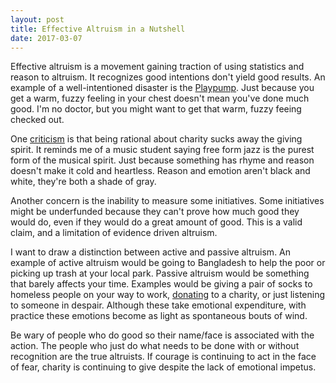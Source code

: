 ```yaml
---
layout: post
title: Effective Altruism in a Nutshell
date: 2017-03-07
---
```

Effective altruism is a movement gaining traction of using statistics and reason to altruism. It recognizes good intentions don't yield good results. An example of a well-intentioned disaster is the [Playpump][ea0]. Just because you get a warm, fuzzy feeling in your chest doesn't mean you've done much good. I'm no doctor, but you might want to get that warm, fuzzy feeing checked out.

One [criticism][ea1] is that being rational about charity sucks away the giving spirit. It reminds me of a music student saying free form jazz is the purest form of the musical spirit. Just because something has rhyme and reason doesn't make it cold and heartless. Reason and emotion aren't black and white, they're both a shade of gray.

Another concern is the inability to measure some initiatives. Some initiatives might be underfunded because they can't prove how much good they would do, even if they would do a great amount of good. This is a valid claim, and a limitation of evidence driven altruism.

I want to draw a distinction between active and passive altruism. An example of active altruism would be going to Bangladesh to help the poor or picking up trash at your local park. Passive altruism would be something that barely affects your time. Examples would be giving a pair of socks to homeless people on your way to work, [donating][ea2] to a charity, or just listening to someone in despair. Although these take emotional expenditure, with practice these emotions become as light as spontaneous bouts of wind.

Be wary of people who do good so their name/face is associated with the action. The people who just do what needs to be done with or without recognition are the true altruists. If courage is continuing to act in the face of fear, charity is continuing to give despite the lack of emotional impetus.

[ea0]:https://www.effectivealtruism.org/articles/introduction-to-effective-altruism/#many-attempts-to-do-good-fail-but-the-best-are-exceptional
[ea1]:http://www.nytimes.com/2013/06/04/opinion/brooks-the-way-to-produce-a-person.html?_r=0
[ea2]:http://www.givewell.org/
